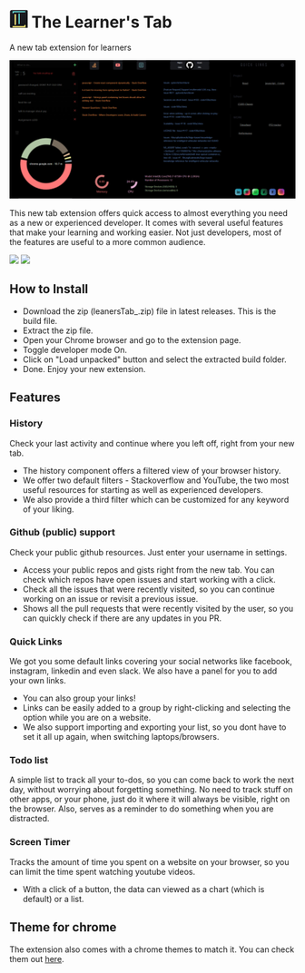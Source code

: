 # ![logo](https://github.com/saurabhburewar/TheLearnersTab/blob/main/docs/img/logo32.png)   The Learner's Tab

A new tab extension for learners

![Screenshot of extension](https://github.com/saurabhburewar/Web_TheLearnersTab/blob/learnerTab_v3/docs/img/home.png)

This new tab extension offers quick access to almost everything you need as a new or experienced developer. It comes with several useful features that make your learning and working easier. Not just developers, most of the features are useful to a more common audience.

[<img height="35" src="https://img.shields.io/badge/Download-green?style=for-the-badge&color=%23238636" />][Download]
[<img height="35" src="https://img.shields.io/badge/Website-yellow?style=for-the-badge&color=%23efe076" />][Website]

## How to Install
- Download the zip (leanersTab_<version>.zip) file in latest releases. This is the build file.
- Extract the zip file.
- Open your Chrome browser and go to the extension page.
- Toggle developer mode On.
- Click on "Load unpacked" button and select the extracted build folder.
- Done. Enjoy your new extension.

## Features

### History
Check your last activity and continue where you left off, right from your new tab.
- The history component offers a filtered view of your browser history.
- We offer two default filters - Stackoverflow and YouTube, the two most useful resources for starting as well as experienced developers.
- We also provide a third filter which can be customized for any keyword of your liking.

### Github (public) support
Check your public github resources. Just enter your username in settings. 
- Access your public repos and gists right from the new tab. You can check which repos have open issues and start working with a click.
- Check all the issues that were recently visited, so you can continue working on an issue or revisit a previous issue.
- Shows all the pull requests that were recently visited by the user, so you can quickly check if there are any updates in you PR.

### Quick Links
We got you some default links covering your social networks like facebook, instagram, linkedin and even slack. We also have a panel for you to add your own links.
- You can also group your links!
- Links can be easily added to a group by right-clicking and selecting the option while you are on a website.
- We also support importing and exporting your list, so you dont have to set it all up again, when switching laptops/browsers.

### Todo list
A simple list to track all your to-dos, so you can come back to work the next day, without worrying about forgetting something. No need to track stuff on other apps, or your phone, just do it where it will always be visible, right on the browser.
Also, serves as a reminder to do something when you are distracted.

### Screen Timer
Tracks the amount of time you spent on a website on your browser, so you can limit the time spent watching youtube videos.
- With a click of a button, the data can viewed as a chart (which is default) or a list.

## Theme for chrome
The extension also comes with a chrome themes to match it. You can check them out [here](https://github.com/saurabhburewar/Web_ChromeThemes).

[Website]: https://saurabhburewar.github.io/Web_TheLearnersTab/
[Download]: https://github.com/saurabhburewar/Web_TheLearnersTab/releases
